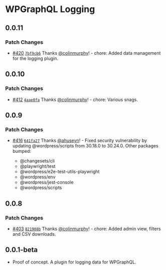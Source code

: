 # WPGraphQL Logging

## 0.0.11

### Patch Changes

- [#420](https://github.com/wpengine/hwptoolkit/pull/420) [`7bf9cb6`](https://github.com/wpengine/hwptoolkit/commit/7bf9cb625e1bee86af9436f8747ee1a24d1b273d) Thanks [@colinmurphy](https://github.com/colinmurphy)! - chore: Added data management for the logging plugin.

## 0.0.10

### Patch Changes

- [#412](https://github.com/wpengine/hwptoolkit/pull/412) [`4aae0fa`](https://github.com/wpengine/hwptoolkit/commit/4aae0fa56aedd64b30add448cf0df43e55b71455) Thanks [@colinmurphy](https://github.com/colinmurphy)! - chore: Various snags.

## 0.0.9

### Patch Changes

- [#416](https://github.com/wpengine/hwptoolkit/pull/416) [`641fa27`](https://github.com/wpengine/hwptoolkit/commit/641fa27d11a62fe2433a96299776732435a1eacd) Thanks [@ahuseyn](https://github.com/ahuseyn)! - Fixed security vulnerability by updating @wordpress/scripts from 30.18.0 to 30.24.0.
  Other packages bumped:

  - @changesets/cli
  - @playwright/test
  - @wordpress/e2e-test-utils-playwright
  - @wordpress/env
  - @wordpress/jest-console
  - @wordpress/scripts

## 0.0.8

### Patch Changes

- [#403](https://github.com/wpengine/hwptoolkit/pull/403) [`821908b`](https://github.com/wpengine/hwptoolkit/commit/821908b7a7b8743a44cdbdbd98eedfff7faac34a) Thanks [@colinmurphy](https://github.com/colinmurphy)! - chore: Added admin view, filters and CSV downloads.

## 0.0.1-beta

- Proof of concept. A plugin for logging data for WPGraphQL.
